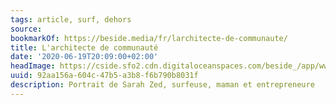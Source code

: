 ```yaml
---
tags: article, surf, dehors
source:
bookmarkOf: https://beside.media/fr/larchitecte-de-communaute/
title: L'architecte de communauté
date: '2020-06-19T20:09:00+02:00'
headImage: https://cside.sfo2.cdn.digitaloceanspaces.com/beside_/app/www/2020/06/SarahZed.byJillCluet-08163.jpg
uuid: 92aa156a-604c-47b5-a3b8-f6b790b8031f
description: Portrait de Sarah Zed, surfeuse, maman et entrepreneure
---
```

